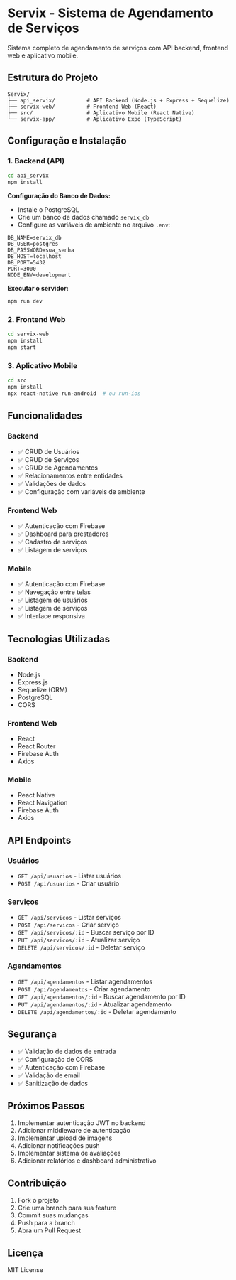 # Servix - Sistema de Agendamento de Serviços

Sistema completo de agendamento de serviços com API backend, frontend web e aplicativo mobile.

## Estrutura do Projeto

```
Servix/
├── api_servix/          # API Backend (Node.js + Express + Sequelize)
├── servix-web/          # Frontend Web (React)
├── src/                 # Aplicativo Mobile (React Native)
└── servix-app/          # Aplicativo Expo (TypeScript)
```

## Configuração e Instalação

### 1. Backend (API)

```bash
cd api_servix
npm install
```

**Configuração do Banco de Dados:**
- Instale o PostgreSQL
- Crie um banco de dados chamado `servix_db`
- Configure as variáveis de ambiente no arquivo `.env`:

```env
DB_NAME=servix_db
DB_USER=postgres
DB_PASSWORD=sua_senha
DB_HOST=localhost
DB_PORT=5432
PORT=3000
NODE_ENV=development
```

**Executar o servidor:**
```bash
npm run dev
```

### 2. Frontend Web

```bash
cd servix-web
npm install
npm start
```

### 3. Aplicativo Mobile

```bash
cd src
npm install
npx react-native run-android  # ou run-ios
```

## Funcionalidades

### Backend
- ✅ CRUD de Usuários
- ✅ CRUD de Serviços
- ✅ CRUD de Agendamentos
- ✅ Relacionamentos entre entidades
- ✅ Validações de dados
- ✅ Configuração com variáveis de ambiente

### Frontend Web
- ✅ Autenticação com Firebase
- ✅ Dashboard para prestadores
- ✅ Cadastro de serviços
- ✅ Listagem de serviços

### Mobile
- ✅ Autenticação com Firebase
- ✅ Navegação entre telas
- ✅ Listagem de usuários
- ✅ Listagem de serviços
- ✅ Interface responsiva

## Tecnologias Utilizadas

### Backend
- Node.js
- Express.js
- Sequelize (ORM)
- PostgreSQL
- CORS

### Frontend Web
- React
- React Router
- Firebase Auth
- Axios

### Mobile
- React Native
- React Navigation
- Firebase Auth
- Axios

## API Endpoints

### Usuários
- `GET /api/usuarios` - Listar usuários
- `POST /api/usuarios` - Criar usuário

### Serviços
- `GET /api/servicos` - Listar serviços
- `POST /api/servicos` - Criar serviço
- `GET /api/servicos/:id` - Buscar serviço por ID
- `PUT /api/servicos/:id` - Atualizar serviço
- `DELETE /api/servicos/:id` - Deletar serviço

### Agendamentos
- `GET /api/agendamentos` - Listar agendamentos
- `POST /api/agendamentos` - Criar agendamento
- `GET /api/agendamentos/:id` - Buscar agendamento por ID
- `PUT /api/agendamentos/:id` - Atualizar agendamento
- `DELETE /api/agendamentos/:id` - Deletar agendamento

## Segurança

- ✅ Validação de dados de entrada
- ✅ Configuração de CORS
- ✅ Autenticação com Firebase
- ✅ Validação de email
- ✅ Sanitização de dados

## Próximos Passos

1. Implementar autenticação JWT no backend
2. Adicionar middleware de autenticação
3. Implementar upload de imagens
4. Adicionar notificações push
5. Implementar sistema de avaliações
6. Adicionar relatórios e dashboard administrativo

## Contribuição

1. Fork o projeto
2. Crie uma branch para sua feature
3. Commit suas mudanças
4. Push para a branch
5. Abra um Pull Request

## Licença

MIT License
